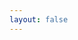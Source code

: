 ```yaml
---
layout: false
---
```


<script setup>
import { useData, defineClientComponent } from 'vitepress'
import _ from 'lodash-es'
import { inject, ref, nextTick, reactive } from 'vue'
const { page } = useData()
const lang = ref('zh-cn')
const demo = defineClientComponent(async () => {
  const queryString = await import('query-string')
  const query = queryString.default.parse(location.search)
  lang.value = query.lang || 'zh-cn'
  return import(`./components/${page.value.params.type}.vue`)
})
</script>

<demo :lang="lang"/>
